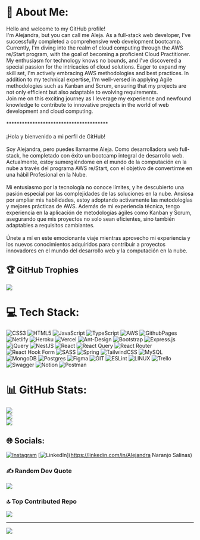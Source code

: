# 💫 About Me:

Hello and welcome to my GitHub profile!<br>I'm Alejandra, but you can call me Aleja. As a full-stack web developer, I've successfully completed a comprehensive web development bootcamp. Currently, I'm diving into the realm of cloud computing through the AWS re/Start program, with the goal of becoming a proficient Cloud Practitioner.<br>My enthusiasm for technology knows no bounds, and I've discovered a special passion for the intricacies of cloud solutions. Eager to expand my skill set, I'm actively embracing AWS methodologies and best practices. In addition to my technical expertise, I'm well-versed in applying Agile methodologies such as Kanban and Scrum, ensuring that my projects are not only efficient but also adaptable to evolving requirements.<br>Join me on this exciting journey as I leverage my experience and newfound knowledge to contribute to innovative projects in the world of web development and cloud computing.<br>
<br>***************************************<br>
<br>¡Hola y bienvenido a mi perfil de GitHub!<br><br>Soy Alejandra, pero puedes llamarme Aleja. Como desarrolladora web full-stack, he completado con éxito un bootcamp integral de desarrollo web. Actualmente, estoy sumergiéndome en el mundo de la computación en la nube a través del programa AWS re/Start, con el objetivo de convertirme en una hábil Profesional en la Nube.<br><br>Mi entusiasmo por la tecnología no conoce límites, y he descubierto una pasión especial por las complejidades de las soluciones en la nube. Ansiosa por ampliar mis habilidades, estoy adoptando activamente las metodologías y mejores prácticas de AWS. Además de mi experiencia técnica, tengo experiencia en la aplicación de metodologías ágiles como Kanban y Scrum, asegurando que mis proyectos no solo sean eficientes, sino también adaptables a requisitos cambiantes.<br><br>Únete a mí en este emocionante viaje mientras aprovecho mi experiencia y los nuevos conocimientos adquiridos para contribuir a proyectos innovadores en el mundo del desarrollo web y la computación en la nube.


## 🏆 GitHub Trophies
![](https://github-profile-trophy.vercel.app/?username=Alens678&theme=radical&no-frame=false&no-bg=true&margin-w=4)

# 💻 Tech Stack:
![CSS3](https://img.shields.io/badge/css3-%231572B6.svg?style=plastic&logo=css3&logoColor=white) ![HTML5](https://img.shields.io/badge/html5-%23E34F26.svg?style=plastic&logo=html5&logoColor=white) ![JavaScript](https://img.shields.io/badge/javascript-%23323330.svg?style=plastic&logo=javascript&logoColor=%23F7DF1E) ![TypeScript](https://img.shields.io/badge/typescript-%23007ACC.svg?style=plastic&logo=typescript&logoColor=white) ![AWS](https://img.shields.io/badge/AWS-%23FF9900.svg?style=plastic&logo=amazon-aws&logoColor=white) ![GithubPages](https://img.shields.io/badge/github%20pages-121013?style=plastic&logo=github&logoColor=white) ![Netlify](https://img.shields.io/badge/netlify-%23000000.svg?style=plastic&logo=netlify&logoColor=#00C7B7) ![Heroku](https://img.shields.io/badge/heroku-%23430098.svg?style=plastic&logo=heroku&logoColor=white) ![Vercel](https://img.shields.io/badge/vercel-%23000000.svg?style=plastic&logo=vercel&logoColor=white) ![Ant-Design](https://img.shields.io/badge/-AntDesign-%230170FE?style=plastic&logo=ant-design&logoColor=white) ![Bootstrap](https://img.shields.io/badge/bootstrap-%238511FA.svg?style=plastic&logo=bootstrap&logoColor=white) ![Express.js](https://img.shields.io/badge/express.js-%23404d59.svg?style=plastic&logo=express&logoColor=%2361DAFB) ![jQuery](https://img.shields.io/badge/jquery-%230769AD.svg?style=plastic&logo=jquery&logoColor=white) ![NestJS](https://img.shields.io/badge/nestjs-%23E0234E.svg?style=plastic&logo=nestjs&logoColor=white) ![React](https://img.shields.io/badge/react-%2320232a.svg?style=plastic&logo=react&logoColor=%2361DAFB) ![React Query](https://img.shields.io/badge/-React%20Query-FF4154?style=plastic&logo=react%20query&logoColor=white) ![React Router](https://img.shields.io/badge/React_Router-CA4245?style=plastic&logo=react-router&logoColor=white) ![React Hook Form](https://img.shields.io/badge/React%20Hook%20Form-%23EC5990.svg?style=plastic&logo=reacthookform&logoColor=white) ![SASS](https://img.shields.io/badge/SASS-hotpink.svg?style=plastic&logo=SASS&logoColor=white) ![Spring](https://img.shields.io/badge/spring-%236DB33F.svg?style=plastic&logo=spring&logoColor=white) ![TailwindCSS](https://img.shields.io/badge/tailwindcss-%2338B2AC.svg?style=plastic&logo=tailwind-css&logoColor=white) ![MySQL](https://img.shields.io/badge/mysql-%2300000f.svg?style=plastic&logo=mysql&logoColor=white) ![MongoDB](https://img.shields.io/badge/MongoDB-%234ea94b.svg?style=plastic&logo=mongodb&logoColor=white) ![Postgres](https://img.shields.io/badge/postgres-%23316192.svg?style=plastic&logo=postgresql&logoColor=white) ![Figma](https://img.shields.io/badge/figma-%23F24E1E.svg?style=plastic&logo=figma&logoColor=white) ![GIT](https://img.shields.io/badge/Git-fc6d26?style=plastic&logo=git&logoColor=white) ![ESLint](https://img.shields.io/badge/ESLint-4B3263?style=plastic&logo=eslint&logoColor=white) ![LINUX](https://img.shields.io/badge/Linux-FCC624?style=plastic&logo=linux&logoColor=black) ![Trello](https://img.shields.io/badge/Trello-%23026AA7.svg?style=plastic&logo=Trello&logoColor=white) ![Swagger](https://img.shields.io/badge/-Swagger-%23Clojure?style=plastic&logo=swagger&logoColor=white) ![Notion](https://img.shields.io/badge/Notion-%23000000.svg?style=plastic&logo=notion&logoColor=white) ![Postman](https://img.shields.io/badge/Postman-FF6C37?style=plastic&logo=postman&logoColor=white)

# 📊 GitHub Stats:
![](https://github-readme-stats.vercel.app/api?username=Alens678&theme=synthwave&hide_border=false&include_all_commits=true&count_private=false)<br/>
![](https://github-readme-streak-stats.herokuapp.com/?user=Alens678&theme=synthwave&hide_border=false)<br/>
![](https://github-readme-stats.vercel.app/api/top-langs/?username=Alens678&theme=synthwave&hide_border=false&include_all_commits=true&count_private=false&layout=compact)

## 🌐 Socials:
[![Instagram](https://img.shields.io/badge/Instagram-%23E4405F.svg?logo=Instagram&logoColor=white)](https://instagram.com/isaleja679) [![LinkedIn](https://img.shields.io/badge/LinkedIn-%230077B5.svg?logo=linkedin&logoColor=white)](https://linkedin.com/in/Alejandra Naranjo Salinas) 

### ✍️ Random Dev Quote
![](https://quotes-github-readme.vercel.app/api?type=horizontal&theme=radical)

### 🔝 Top Contributed Repo
![](https://github-contributor-stats.vercel.app/api?username=Alens678&limit=5&theme=radical&combine_all_yearly_contributions=true)

---
[![](https://visitcount.itsvg.in/api?id=Alens678&icon=5&color=10)](https://visitcount.itsvg.in)

<!-- Proudly created with GPRM ( https://gprm.itsvg.in ) -->
